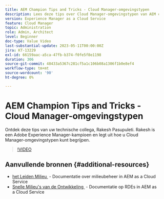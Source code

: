 ```yaml
---
title: AEM Champion Tips and Tricks - Cloud Manager-omgevingstypen
description: Lees deze tips over Cloud Manager-omgevingstypen van AEM champion en expert Rakesh Pasupuleti.
version: Experience Manager as a Cloud Service
feature: Cloud Manager
topic: Administration
role: Admin, Architect
level: Beginner
doc-type: Value Video
last-substantial-update: 2023-05-11T00:00:00Z
jira: KT-13229
exl-id: 66159aac-a5ca-47fb-b374-f0fe5f8e1198
duration: 306
source-git-commit: 48433a5367c281cf5a1c106b08a1306f1b0e8ef4
workflow-type: tm+mt
source-wordcount: '90'
ht-degree: 0%

---
```


# AEM Champion Tips and Tricks - Cloud Manager-omgevingstypen

Ontdek deze tips van uw technische collega, Rakesh Pasupuleti. Rakesh is een Adobe Experience Manager-kampioen en legt uit hoe u Cloud Manager-omgevingstypen kunt begrijpen.

>[!VIDEO](https://video.tv.adobe.com/v/3419297?quality=12&learn=on)

## Aanvullende bronnen {#additional-resources}

* [&#x200B; het Leiden Milieu &#x200B;](https://experienceleague.adobe.com/docs/experience-manager-cloud-service/content/implementing/using-cloud-manager/manage-environments.html?lang=nl-NL) - Documentatie over milieubeheer in AEM as a Cloud Service
* [&#x200B; Snelle Milieu&#39;s van de Ontwikkeling &#x200B;](https://experienceleague.adobe.com/docs/experience-manager-cloud-service/content/implementing/developing/rapid-development-environments.html?lang=nl-NL) - Documentatie op RDEs in AEM as a Cloud Service
